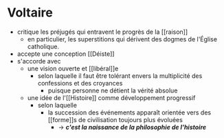 # Voltaire

- critique les préjugés qui entravent le progrès de la [[raison]]
  - en particulier, les superstitions qui dérivent des dogmes de l'Église catholique.
- accepte une conception [[Déiste]]
- s'accorde avec
  - une vision ouverte et [[libéral]]e
    - selon laquelle il faut être tolérant envers la multiplicité des confessions et des croyances
      - puisque personne ne détient la vérité absolue
  - une idée de l'[[Histoire]] comme développement progressif
    - selon laquelle
      - la succession des événements apparaît orientée vers des [[forme]]s de civilisation toujours plus évoluées
        - → ***c'est la naissance de la philosophie de l'histoire***
